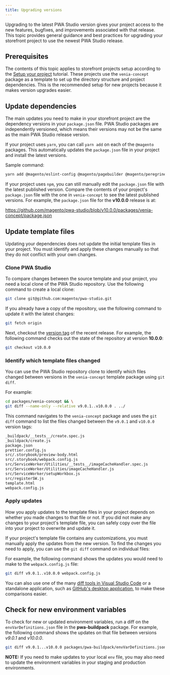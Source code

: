 ```yaml
---
title: Upgrading versions
---
```


Upgrading to the latest PWA Studio version gives your project access to the new features, bugfixes, and improvements associated with that release.
This topic provides general guidance and best practices for upgrading your storefront project to use the newest PWA Studio release.

## Prerequisites

The contents of this topic applies to storefront projects setup according to the [Setup your project][] tutorial.
These projects use the `venia-concept` package as a template to set up the directory structure and project dependencies.
This is the recommended setup for new projects because it makes version upgrades easier.

[setup your project]: <{% link /tutorials/pwa-studio-fundamentals/project-setup/index.md %}>

## Update dependencies

The main updates you need to make in your storefront project are the dependency versions in your `package.json` file.
PWA Studio packages are independently versioned, which means their versions may not be the same as the main PWA Studio release version.

If your project uses `yarn`, you can call `yarn add` on each of the `@magento` packages.
This automatically updates the `package.json` file in your project and install the latest versions.

Sample command:

```sh
yarn add @magento/eslint-config @magento/pagebuilder @magento/peregrine @magento/pwa-buildpack @magento/upward-js @magento/venia-ui
```

If your project uses `npm`, you can still manually edit the `package.json` file with the latest published version.
Compare the contents of your project's `package.json` file with the one in `venia-concept` to see the latest published versions.
For example, the `package.json` file for the **v10.0.0** release is at:

<https://github.com/magento/pwa-studio/blob/v10.0.0/packages/venia-concept/package.json>

## Update template files

Updating your dependencies does not update the initial template files in your project.
You must identify and apply these changes manually so that they do not conflict with your own changes.

### Clone PWA Studio

To compare changes between the source template and your project, you need a local clone of the PWA Studio repository.
Use the following command to create a local clone:

```sh
git clone git@github.com:magento/pwa-studio.git
```

If you already have a copy of the repository, use the following command to update it with the latest changes:

```sh
git fetch origin
```

Next, checkout the [version tag][] of the recent release.
For example, the following command checks out the state of the repository at version **10.0.0**:

```sh
git checkout v10.0.0
```

[version tag]: https://github.com/magento/pwa-studio/tags

### Identify which template files changed

You can use the PWA Studio repository clone to identify which files changed between versions in the `venia-concept` template package using `git diff`.

For example:

```sh
cd packages/venia-concept && \
git diff --name-only --relative v9.0.1..v10.0.0 . ../
```

This command navigates to the `venia-concept` package and uses the `git diff` command to list the files changed between the `v9.0.1` and `v10.0.0` version tags:

```sh
_buildpack/__tests__/create.spec.js
_buildpack/create.js
package.json
prettier.config.js
src/.storybook/preview-body.html
src/.storybook/webpack.config.js
src/ServiceWorker/Utilities/__tests__/imageCacheHandler.spec.js
src/ServiceWorker/Utilities/imageCacheHandler.js
src/ServiceWorker/setupWorkbox.js
src/registerSW.js
template.html
webpack.config.js
```

### Apply updates

How you apply updates to the template files in your project depends on whether you made changes to that file or not.
If you did not make any changes to your project's template file, you can safely copy over the file into your project to overwrite and update it.

If your project's template file contains any customizations, you must manually apply the updates from the new version.
To find the changes you need to apply, you can use the `git diff` command on individual files:

For example, the following command shows the updates you would need to make to the `webpack.config.js` file:

```sh
git diff v9.0.1..v10.0.0 webpack.config.js
```

You can also use one of the many [diff tools in Visual Studio Code][] or a standalone application, such as [GitHub's desktop application][], to make these comparisons easier.

[diff tools in Visual Studio Code]: https://marketplace.visualstudio.com/search?term=diff&target=VSCode&category=All%20categories&sortBy=Relevance
[github's desktop application]: https://desktop.github.com/

## Check for new environment variables

To check for new or updated environment variables, run a diff on the `envVarDefinitions.json` file in the **pwa-buildpack** package.
For example, the following command shows the updates on that file between versions _v9.0.1_ and _v10.0.0_.

```sh
git diff v9.0.1...v10.0.0 packages/pwa-buildpack/envVarDefinitions.json
```

**NOTE:**
If you need to make updates to your local `env` file, you may also need to update the environment variables in your staging and production environments.